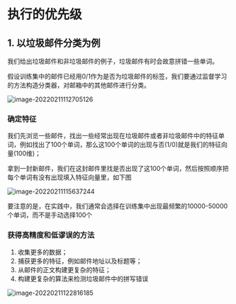 # 执行的优先级

## 1. 以垃圾邮件分类为例

我们给出垃圾邮件和非垃圾邮件的例子，垃圾邮件有时会故意拼错一些单词。

假设训练集中的邮件已经用0/1作为是否为垃圾邮件的标签，我们要通过监督学习的方法构造分类器，对邮箱中的其他邮件进行分类。

![image-20220211112705126](https://gitee.com/joy_thestraydog/typora/raw/master/img/image-20220211112705126.png)

### 确定特征

我们先浏览一些邮件，找出一些经常出现在垃圾邮件或者非垃圾邮件中的特征单词，例如找出了100个单词，那么这100个单词的出现与否(1/0)就是我们的特征向量(100维)；

拿到一封新邮件，我们在这封邮件里找是否出现了这100个单词，然后按照顺序把每个单词有没有出现填入特征向量里，如下图

![image-20220211115637244](https://gitee.com/joy_thestraydog/typora/raw/master/img/image-20220211115637244.png)

要注意的是，在实践中，我们通常会选择在训练集中出现最频繁的10000-50000个单词，而不是手动选择100个

### 获得高精度和低谬误的方法

1. 收集更多的数据；
2. 捕获更多的特征，例如邮件地址以及标题等；
3. 从邮件的正文构建更复杂的特征；
4. 构建更复杂的算法来检测垃圾邮件中的拼写错误 

![image-20220211122816185](https://gitee.com/joy_thestraydog/typora/raw/master/img/image-20220211122816185.png)